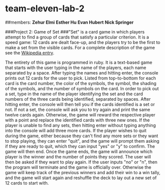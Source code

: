 # team-eleven-lab-2
##members:
**Zehur Elmi**
**Esther Hu**
**Evan Hubert**
**Nick Springer**

###Project 2: Game of Set
###"Set" is a card game in which players attempt to find a group of cards that satisfy a particular criterion. It is a speed game: 12 cards are dealt face-up, and the players try to be the first to make a set from the visible cards. For a complete description of the game see the [Wikipedia entry](https://en.wikipedia.org/wiki/Set_(card_game)).

The entirety of this game is programmed in ruby. It is a text-based game that starts with the user typing in the name of the players, each name separated by a space. After typing the names and hitting enter, the console prints out 12 cards for the user to pick. Listed from top-to-bottom for each card is the card number, the color of the symbols, the symbol, the shading of the symbols, and the number of symbols on the card. In order to pick out a set, type in the name of the player identifying the set and the card numbers of the three cards being identified, separated by spaces. After hitting enter, the console will then tell you if the cards identified is a set or not. If not a set, the console will ask you to try again and print the same twelve cards again. Otherwise, the game will reward the respective player with a point and replace the identified cards with three new ones.
If the player is unable to find any sets, then hitting enter without typing anything into the console will add three more cards. If the player wishes to quit during the game, either because they can't find any more sets or they want to stop playing, they can enter "quit", and the game will prompt them asking if they are ready to quit, which they can input "yes" or "y" to confirm. The game will then end.
Once the game ends, the game will announce which player is the winner and the number of points they scored. The user will then be asked if they want to play again. If the user inputs "no" or "n", then the program will terminate and the game is officially over. Otherwise the game will keep track of the previous winners and add their win to a win tally, and the game will start again and reshuffle the deck to lay out a new set of 12 cards to start with.
